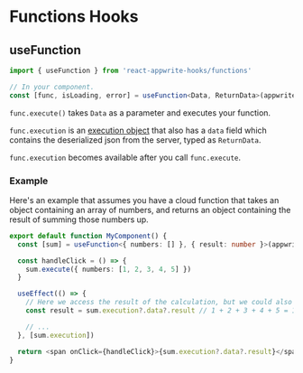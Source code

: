 # Functions Hooks

## useFunction

```typescript
import { useFunction } from 'react-appwrite-hooks/functions'

// In your component.
const [func, isLoading, error] = useFunction<Data, ReturnData>(appwrite, functionId)
```

`func.execute()` takes `Data` as a parameter and executes your function.

`func.execution` is an [execution object](https://appwrite.io/docs/models/execution) that also has a `data` field which contains the deserialized json from the server, typed as `ReturnData`.

`func.execution` becomes available after you call `func.execute`.

### Example

Here's an example that assumes you have a cloud function that takes an object containing an array of numbers, and returns an object containing the result of summing those numbers up.

```typescript
export default function MyComponent() {
  const [sum] = useFunction<{ numbers: [] }, { result: number }>(appwrite, 'myFunctionId')

  const handleClick = () => {
    sum.execute({ numbers: [1, 2, 3, 4, 5] })
  }

  useEffect(() => {
    // Here we access the result of the calculation, but we could also access any other info regarding the execution.
    const result = sum.execution?.data?.result // 1 + 2 + 3 + 4 + 5 = 15

    // ...
  }, [sum.execution])

  return <span onClick={handleClick}>{sum.execution?.data?.result}</span>
}
```